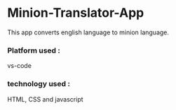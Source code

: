 # Minion-Translator-App
This app converts english language to minion language.
### Platform used :
vs-code

### technology used :
HTML, CSS and javascript
